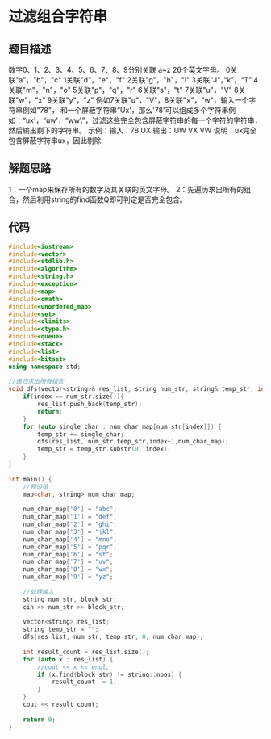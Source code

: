 # 过滤组合字符串

## 题目描述

数字0、1、2、3、4、5、6、7、8、9分别关联 a~z 26个英文字母。
0关联"a"，"b"，"c"
1关联"d"，"e"，"f"
2关联"g"，"h"，"i"
3关联”J“，”k”，“T”
4关联"m"，"n"，"o"
5关联"p"，"q"，"r"
6关联"s"，"t"
7关联"u"，"V"
8关联"w"，"x"
9关联"y"，"z"
例如7关联"u"，"V"，8关联"×"，"w"，输入一个字符串例如"78"，
和一个屏蔽字符串“Ux'，那么'78'可以组成多个字符串例如：“ux'，“uw'，“ww\”，过滤这些完全包含屏蔽字符串的每一个字符的字符串，然后输出剩下的字符串。
示例：输入：78 UX 输出：UW VX VW
说明：ux完全包含屏蔽字符串ux，因此剔除

## 解题思路

1：一个map来保存所有的数字及其关联的英文字母。
2：先遍历求出所有的组合，然后利用string的find函数Q即可判定是否完全包含。

## 代码

```c++
#include<iostream>
#include<vector>
#include<stdlib.h>
#include<algorithm>
#include<string.h>
#include<exception> 
#include<map>
#include<cmath>
#include<unordered_map>
#include<set>
#include<climits>
#include<ctype.h>
#include<queue>
#include<stack>
#include<list>
#include<bitset>
using namespace std;
 
//递归求出所有组合
void dfs(vector<string>& res_list, string num_str, string& temp_str, int index, map<char, string> num_char_map) {
    if(index == num_str.size()){
        res_list.push_back(temp_str);
        return;
    }
    for (auto single_char : num_char_map[num_str[index]]) {
        temp_str += single_char;
        dfs(res_list, num_str,temp_str,index+1,num_char_map);
        temp_str = temp_str.substr(0, index);
    }
}
 
int main() {
    //预设值
    map<char, string> num_char_map;
 
    num_char_map['0'] = "abc";
    num_char_map['1'] = "def";
    num_char_map['2'] = "ghi";
    num_char_map['3'] = "jkl";
    num_char_map['4'] = "mno";
    num_char_map['5'] = "pqr";
    num_char_map['6'] = "st";
    num_char_map['7'] = "uv";
    num_char_map['8'] = "wx";
    num_char_map['9'] = "yz";
 
    //处理输入
    string num_str, block_str;
    cin >> num_str >> block_str;
 
    vector<string> res_list;
    string temp_str = "";
    dfs(res_list, num_str, temp_str, 0, num_char_map);
 
    int result_count = res_list.size();
    for (auto x : res_list) {
        //cout << x << endl;
        if (x.find(block_str) != string::npos) {
            result_count -= 1;
        }
    }
    cout << result_count;
    
    return 0;
}
```

